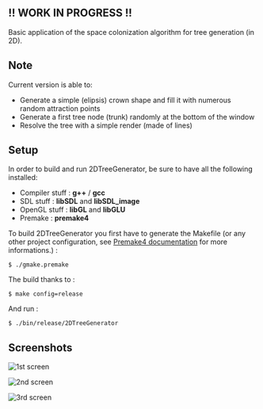 !! WORK IN PROGRESS !!
----------------------

Basic application of the space colonization algorithm for tree generation (in 2D).

## Note

Current version is able to:

* Generate a simple (elipsis) crown shape and fill it with numerous random attraction points
* Generate a first tree node (trunk) randomly at the bottom of the window
* Resolve the tree with a simple render (made of lines)


## Setup

In order to build and run 2DTreeGenerator, be sure to have all the following installed:

* Compiler stuff : __g++__ / __gcc__
* SDL stuff : __libSDL__ and __libSDL_image__
* OpenGL stuff : __libGL__ and __libGLU__
* Premake : __premake4__

To build 2DTreeGenerator you first have to generate the Makefile (or any other project configuration, see [Premake4 documentation](http://industriousone.com/what-premake) for more informations.) : 

    $ ./gmake.premake

The build thanks to :

    $ make config=release

And run :

    $ ./bin/release/2DTreeGenerator

## Screenshots

![1st screen](https://github.com/lvictorino/2DTreeGenerator/blob/master/screenshots/2DTree_1.png?raw=true)

![2nd screen](https://github.com/lvictorino/2DTreeGenerator/blob/master/screenshots/2DTree_2.png?raw=true)

![3rd screen](https://github.com/lvictorino/2DTreeGenerator/blob/master/screenshots/2DTree_3.png?raw=true)
